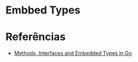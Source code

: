 # Embbed Types

# Referências

- [Methods, Interfaces and Embedded Types in Go](https://www.ardanlabs.com/blog/2014/05/methods-interfaces-and-embedded-types.html)
